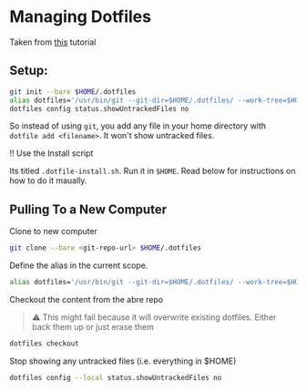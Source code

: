 # Managing Dotfiles

Taken from [this](https://www.atlassian.com/git/tutorials/dotfiles) tutorial

## Setup:

```bash
git init --bare $HOME/.dotfiles
alias dotfiles='/usr/bin/git --git-dir=$HOME/.dotfiles/ --work-tree=$HOME'
dotfiles config status.showUntrackedFiles no
```

So instead of using `git`, you add any file in your home directory with `dotfile add <filename>`. It won't show untracked files.

!! Use the Install script

Its titled `.dotfile-install.sh`. Run it in `$HOME`. Read below for instructions on how to do it maually.

## Pulling To a New Computer

Clone to new computer

```bash
git clone --bare <git-repo-url> $HOME/.dotfiles
```

Define the alias in the current scope. 


```bash
alias dotfiles='/usr/bin/git --git-dir=$HOME/.dotfiles/ --work-tree=$HOME'
```

Checkout the content from the abre repo

> :warning: This might fail because it will overwrite existing dotfiles. Either back them up or just erase them

```bash
dotfiles checkout
```

Stop showing any untracked files (i.e. everything in $HOME)

```bash
dotfiles config --local status.showUntrackedFiles no
```

